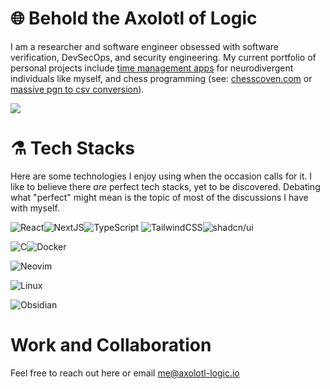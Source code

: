 
# 🌐 Behold the Axolotl of Logic

I am a researcher and software engineer obsessed with software verification, DevSecOps, and security engineering. My current portfolio of personal projects include [time management apps](https://github.com/axolotl-logic/work-time) for neurodivergent individuals like myself, and chess programming (see: [chesscoven.com](https://github.com/axolotl-logic/chess-coven) or [massive pgn to csv conversion](https://github.com/axolotl-logic/pgne3k)).

![](https://github-readme-stats.vercel.app/api?username=axolotl-logic&theme=radical&hide_border=false&include_all_commits=true&count_private=true)<br/>

# ⚗️ Tech Stacks

Here are some technologies I enjoy using when the occasion calls for it. I like to believe there *are* perfect tech stacks, yet to be discovered. Debating what "perfect" might mean is the topic of most of the discussions I have with myself.

![React](https://img.shields.io/badge/react-%2320232a.svg?style=for-the-badge&logo=react&logoColor=%2361DAFB)![NextJS](https://img.shields.io/badge/next.js-000000?style=for-the-badge&logo=nextdotjs&logoColor=white)![TypeScript](https://img.shields.io/badge/typescript-%23007ACC.svg?style=for-the-badge&logo=typescript&logoColor=white)
![TailwindCSS](https://img.shields.io/badge/tailwindcss-%2338B2AC.svg?style=for-the-badge&logo=tailwind-css&logoColor=white)![shadcn/ui](https://img.shields.io/badge/shadcn%2Fui-000?logo=shadcnui&logoColor=fff&style=for-the-badge)

![C](https://img.shields.io/badge/c-%2300599C.svg?style=for-the-badge&logo=c&logoColor=white)![Docker](https://img.shields.io/badge/Docker-2496ED?style=for-the-badge&logo=docker&logoColor=fff)

![Neovim](https://img.shields.io/badge/Neovim-57A143?logo=neovim&logoColor=fff&style=for-the-badge)

![Linux](https://img.shields.io/badge/Linux-FCC624?logo=linux&logoColor=black)

![Obsidian](https://img.shields.io/badge/Obsidian-%23483699.svg?&logo=obsidian&logoColor=white)

# Work and Collaboration

Feel free to reach out here or email me@axolotl-logic.io
